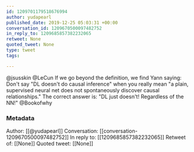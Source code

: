 ```yaml
---
id: 1209701179518676994
author: yudapearl
published_date: 2019-12-25 05:03:31 +00:00
conversation_id: 1209670500097482752
in_reply_to: 1209685857382232065
retweet: None
quoted_tweet: None
type: tweet
tags:

---
```


@jsusskin @LeCun If we go beyond the definition, we find Yann saying: Don't say "DL doesn't do causal inference" when you really mean "a plain, supervised neural net does not spontaneously discover causal relationships." The correct answer is: "DL just doesn't! Regardless of the NN!" @Bookofwhy

### Metadata

Author: [[@yudapearl]]
Conversation: [[conversation-1209670500097482752]]
In reply to: [[1209685857382232065]]
Retweet of: [[None]]
Quoted tweet: [[None]]
